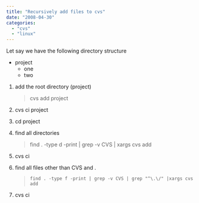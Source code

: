 ```yaml
---
title: "Recursively add files to cvs"
date: "2008-04-30"
categories: 
  - "cvs"
  - "linux"
---
```


Let say we have the following directory structure

- project
    - one
    - two

1. add the root directory (project) 
    
    > cvs add project 
    
2. cvs ci project
3. cd project
4. find all directories
    
    > find . -type d -print | grep -v CVS | xargs cvs add
    
5. cvs ci
6. find all files other than CVS and .
    
    > `find . -type f -print | grep -v CVS | grep "^\.\/" |xargs cvs add`
    
7. cvs ci

